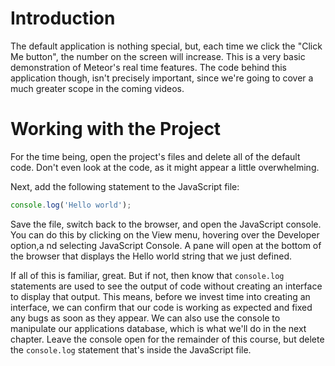 # Introduction

The default application is nothing special, but, each time we click the "Click Me button", the number on the screen will increase. This is a very basic demonstration of Meteor's real time features. The code behind this application though, isn't precisely important, since we're going to cover a much greater scope in the coming videos.

# Working with the Project

For the time being, open the project's files and delete all of the default code. Don't even look at the code, as it might appear a little overwhelming.

Next, add the following statement to the JavaScript file:

```js
console.log('Hello world');
```

Save the file, switch back to the browser, and open the JavaScript console. You can do this by clicking on the View menu, hovering over the Developer option,a nd selecting JavaScript Console. A pane will open at the bottom of the browser that displays the Hello world string that we just defined.

If all of this is familiar, great. But if not, then know that `console.log` statements are used to see the output of code without creating an interface to display that output. This means, before we invest time into creating an interface, we can confirm that our code is working as expected and fixed any bugs as soon as they appear. We can also use the console to manipulate our applications database, which is what we'll do in the next chapter. Leave the console open for the remainder of this course, but delete the `console.log` statement that's inside the JavaScript file.